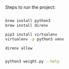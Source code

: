 Steps to run the project:
```bash

brew install python3
brew install direnv

pip3 install virtualenv
virtualenv -p python3 venv

direnv allow


python3 weight.py --help
```
